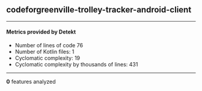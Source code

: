 ## codeforgreenville-trolley-tracker-android-client
----
#### Metrics provided by Detekt
* Number of lines of code 76
* Number of Kotlin files: 1
* Cyclomatic complexity: 19
* Cyclomatic complexity by thousands of lines: 431 

----
**0** features analyzed




